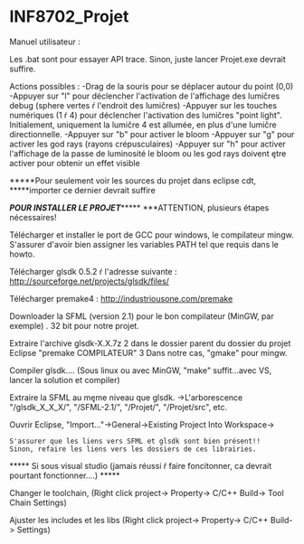 # INF8702_Projet
Manuel utilisateur :

Les .bat sont pour essayer API trace.
Sinon, juste lancer Projet.exe devrait suffire.

Actions possibles :
-Drag de la souris pour se déplacer autour du point (0,0)
-Appuyer sur "l" pour déclencher l'activation de l'affichage des lumičres debug 
	(sphere vertes ŕ l'endroit des lumičres)
-Appuyer sur les touches numériques (1 ŕ 4) pour déclencher l'activation des lumičres "point light".
	Initialement, uniquement la lumičre 4 est allumée, en plus d'une lumičre directionnelle.
-Appuyer sur "b" pour activer le bloom
-Appuyer sur "g" pour activer les god rays (rayons crépusculaires)
-Appuyer sur "h" pour activer l'affichage de la passe de luminosité 
	le bloom ou les god rays doivent ętre activer pour obtenir un effet visible

*****Pour seulement voir les sources du projet dans eclipse cdt, 
*****importer ce dernier devrait suffire


*************POUR INSTALLER LE PROJET******************
***ATTENTION, plusieurs étapes nécessaires!

Télécharger et installer le port de GCC pour windows, le compilateur mingw.
	S'assurer d'avoir bien assigner les variables PATH tel que requis dans le howto.

Télécharger glsdk 0.5.2 ŕ l'adresse suivante : 
	http://sourceforge.net/projects/glsdk/files/

Télécharger premake4 :
	http://industriousone.com/premake

Downloader la SFML (version 2.1) pour le bon compilateur (MinGW, par exemple)
. 32 bit pour notre projet.
	
Extraire l'archive glsdk-X.X.7z
2 dans le dossier parent du dossier du projet Eclipse 
	"premake COMPILATEUR" 3 
	Dans notre cas, "gmake" pour mingw.

Compiler glsdk.... 
(Sous linux ou avec MinGW, "make" suffit...avec VS, lancer la solution et compiler)


Extraire la SFML au męme niveau que glsdk.
	->L'arborescence "/glsdk_X_X_X/", "/SFML-2.1/", "/Projet/", "/Projet/src", etc.

Ouvrir Eclipse, "Import..."->General->Existing Project Into Workspace->

	S'assurer que les liens vers SFML et glsdk sont bien présent!!
	Sinon, refaire les liens vers les dossiers de ces librairies.

***** Si sous visual studio (jamais réussi ŕ faire foncitonner, ca devrait pourtant fonctionner....) *****

Changer le toolchain, (Right click project-> Property-> C/C++ Build-> Tool Chain Settings)


Ajuster les includes et les libs (Right click project-> Property-> C/C++ Build-> Settings)

